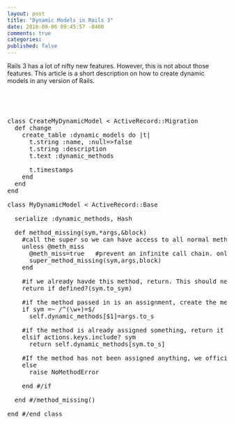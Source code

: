 ```yaml
---
layout: post
title: "Dynamic Models in Rails 3"
date: 2016-09-06 09:45:57 -0400
comments: true
categories:
published: false
---
```


Rails 3 has a lot of nifty new features. However, this is not about those features. This article is a short description on how to create dynamic models in any version of Rails.

&nbsp;

&nbsp;

<pre lang="ruby">
class CreateMyDynamicModel < ActiveRecord::Migration
  def change
    create_table :dynamic_models do |t|
      t.string :name, :null=>false
      t.string :description
      t.text :dynamic_methods

      t.timestamps
    end
  end
end

class MyDynamicModel < ActiveRecord::Base

  serialize :dynamic_methods, Hash

  def method_missing(sym,*args,&block)
    #call the super so we can have access to all normal methods/fields/etc.
    unless @meth_miss
      @meth_miss=true   #prevent an infinite call chain. only run once
      super_method_missing(sym,args,block)
    end

    #if we already havde this method, return. This should never happen, but just in case...
    return if defined?(sym.to_sym)

    #if the method passed in is an assignment, create the method and assign a value to it
    if sym =~ /^(\w+)=$/
      self.dynamic_methods[$1]=args.to_s

    #if the method is already assigned something, return it
    elsif actions.keys.include? sym
      return self.dynamic_methods[sym.to_s]

    #If the method has not been assigned anything, we officially have a NoMethodError!
    else
      raise NoMethodError

    end #/if

  end #/method_missing()

end #/end class

</pre>
